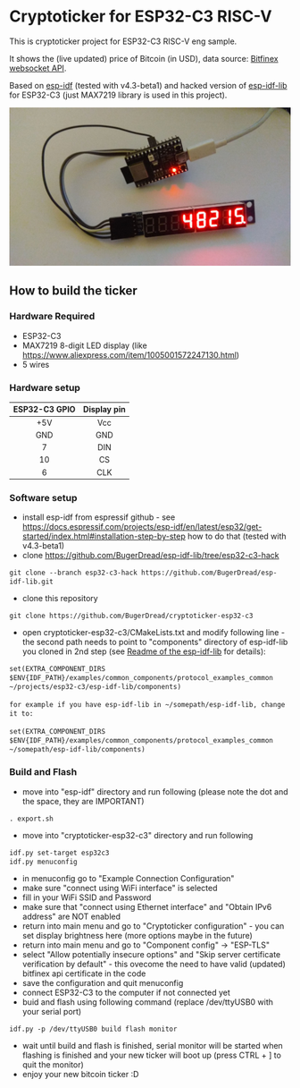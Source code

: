 # Cryptoticker for ESP32-C3 RISC-V

This is cryptoticker project for ESP32-C3 RISC-V eng sample. 

It shows the (live updated) price of Bitcoin (in USD), data source: [Bitfinex websocket API](https://docs.bitfinex.com/docs/ws-public).

Based on [esp-idf](https://github.com/espressif/esp-idf) (tested with v4.3-beta1) and hacked version of [esp-idf-lib](https://github.com/BugerDread/esp-idf-lib/tree/esp32-c3-hack) for ESP32-C3 (just MAX7219 library is used in this project).

![foto](./foto-small.jpg)

## How to build the ticker

### Hardware Required

- ESP32-C3
- MAX7219 8-digit LED display (like https://www.aliexpress.com/item/1005001572247130.html)
- 5 wires

### Hardware setup

| ESP32-C3 GPIO | Display pin |
|:-------------:|:-----------:|
|      +5V      |     Vcc     |
|      GND      |     GND     |
|       7       |     DIN     |
|      10       |     CS      |
|       6       |     CLK     |

### Software setup

- install esp-idf from espressif github - see https://docs.espressif.com/projects/esp-idf/en/latest/esp32/get-started/index.html#installation-step-by-step how to do that (tested with v4.3-beta1) 
- clone https://github.com/BugerDread/esp-idf-lib/tree/esp32-c3-hack
```
git clone --branch esp32-c3-hack https://github.com/BugerDread/esp-idf-lib.git
```
- clone this repository
```
git clone https://github.com/BugerDread/cryptoticker-esp32-c3
```
- open cryptoticker-esp32-c3/CMakeLists.txt and modify following line - the second path needs to point to "components" directory of esp-idf-lib you cloned in 2nd step (see [Readme of the esp-idf-lib](https://github.com/espressif/esp-idf/blob/master/README.md) for details):
```
set(EXTRA_COMPONENT_DIRS $ENV{IDF_PATH}/examples/common_components/protocol_examples_common ~/projects/esp32-c3/esp-idf-lib/components)

for example if you have esp-idf-lib in ~/somepath/esp-idf-lib, change it to:

set(EXTRA_COMPONENT_DIRS $ENV{IDF_PATH}/examples/common_components/protocol_examples_common ~/somepath/esp-idf-lib/components)
```

### Build and Flash

- move into "esp-idf" directory and run following (please note the dot and the space, they are IMPORTANT)
```
. export.sh
```
- move into "cryptoticker-esp32-c3" directory and run following
```
idf.py set-target esp32c3
idf.py menuconfig
```
- in menuconfig go to "Example Connection Configuration"
- make sure "connect using WiFi interface" is selected
- fill in your WiFi SSID and Password
- make sure that "connect using Ethernet interface" and "Obtain IPv6 address" are NOT enabled
- return into main menu and go to "Cryptoticker configuration" - you can set display brightness here (more options maybe in the future)
- return into main menu and go to "Component config" -> "ESP-TLS"
- select "Allow potentially insecure options" and "Skip server certificate verification by default" - this ovecome the need to have valid (updated) bitfinex api certificate in the code
- save the configuration and quit menuconfig
- connect ESP32-C3 to the computer if not connected yet
- buid and flash using following command (replace /dev/ttyUSB0 with your serial port)
```
idf.py -p /dev/ttyUSB0 build flash monitor
```
- wait until build and flash is finished, serial monitor will be started when flashing is finished and your new ticker will boot up (press CTRL + ] to quit the monitor)
- enjoy your new bitcoin ticker :D

